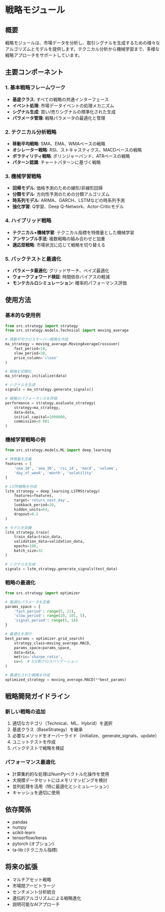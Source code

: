 # 戦略モジュール

## 概要
戦略モジュールは、市場データを分析し、取引シグナルを生成するための様々なアルゴリズムとモデルを提供します。テクニカル分析から機械学習まで、多様な戦略アプローチをサポートしています。

## 主要コンポーネント

### 1. 基本戦略フレームワーク
- **基底クラス**: すべての戦略の共通インターフェース
- **イベント処理**: 市場データイベントの処理メカニズム
- **シグナル生成**: 買い/売りシグナルの標準化された生成
- **パラメータ管理**: 戦略パラメータの最適化と管理

### 2. テクニカル分析戦略
- **移動平均戦略**: SMA、EMA、WMAベースの戦略
- **オシレーター戦略**: RSI、ストキャスティクス、MACDベースの戦略
- **ボラティリティ戦略**: ボリンジャーバンド、ATRベースの戦略
- **パターン認識**: チャートパターンに基づく戦略

### 3. 機械学習戦略
- **回帰モデル**: 価格予測のための線形/非線形回帰
- **分類モデル**: 方向性予測のための分類アルゴリズム
- **時系列モデル**: ARIMA、GARCH、LSTMなどの時系列予測
- **強化学習**: Q学習、Deep Q-Network、Actor-Criticモデル

### 4. ハイブリッド戦略
- **テクニカル+機械学習**: テクニカル指標を特徴量とした機械学習
- **アンサンブル手法**: 複数戦略の組み合わせと加重
- **適応型戦略**: 市場状況に応じて戦略を切り替える

### 5. バックテストと最適化
- **パラメータ最適化**: グリッドサーチ、ベイズ最適化
- **ウォークフォワード検証**: 時間依存バイアスの軽減
- **モンテカルロシミュレーション**: 確率的パフォーマンス評価

## 使用方法

### 基本的な使用例
```python
from src.strategy import strategy
from src.strategy.models.Technical import moving_average

# 移動平均クロスオーバー戦略を作成
ma_strategy = moving_average.MovingAverageCrossover(
    fast_period=10,
    slow_period=30,
    price_column='close'
)

# 戦略を初期化
ma_strategy.initialize(data)

# シグナルを生成
signals = ma_strategy.generate_signals()

# 戦略のパフォーマンスを評価
performance = strategy.evaluate_strategy(
    strategy=ma_strategy,
    data=data,
    initial_capital=1000000,
    commission=0.001
)
```

### 機械学習戦略の例
```python
from src.strategy.models.ML import deep_learning

# 特徴量を定義
features = [
    'sma_10', 'sma_30', 'rsi_14', 'macd', 'volume', 
    'day_of_week', 'month', 'volatility'
]

# LSTM戦略を作成
lstm_strategy = deep_learning.LSTMStrategy(
    features=features,
    target='return_next_day',
    lookback_period=20,
    hidden_units=64,
    dropout=0.2
)

# モデルを訓練
lstm_strategy.train(
    train_data=train_data,
    validation_data=validation_data,
    epochs=100,
    batch_size=32
)

# シグナルを生成
signals = lstm_strategy.generate_signals(test_data)
```

### 戦略の最適化
```python
from src.strategy import optimizer

# 最適化パラメータを定義
params_space = {
    'fast_period': range(5, 21),
    'slow_period': range(20, 101, 5),
    'signal_period': range(5, 16)
}

# 最適化を実行
best_params = optimizer.grid_search(
    strategy_class=moving_average.MACD,
    params_space=params_space,
    data=data,
    metric='sharpe_ratio',
    cv=5  # 5分割クロスバリデーション
)

# 最適化された戦略を作成
optimized_strategy = moving_average.MACD(**best_params)
```

## 戦略開発ガイドライン

### 新しい戦略の追加
1. 適切なカテゴリ（Technical、ML、Hybrid）を選択
2. 基底クラス（BaseStrategy）を継承
3. 必要なメソッドをオーバーライド（initialize、generate_signals、update）
4. ユニットテストを作成
5. バックテストで戦略を検証

### パフォーマンス最適化
- 計算集約的な処理はNumPyベクトル化操作を使用
- 大規模データセットにはメモリマッピングを検討
- 並列処理を活用（特に最適化とシミュレーション）
- キャッシュを適切に使用

## 依存関係
- pandas
- numpy
- scikit-learn
- tensorflow/keras
- pytorch (オプション)
- ta-lib (テクニカル指標)

## 将来の拡張
- マルチアセット戦略
- 市場間アービトラージ
- センチメント分析統合
- 遺伝的アルゴリズムによる戦略進化
- 説明可能なAIアプローチ